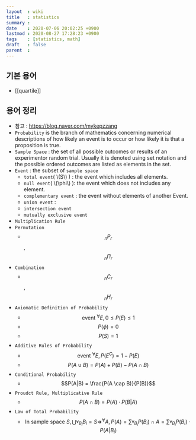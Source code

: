 ```yaml
---
layout  : wiki
title   : statistics
summary : 
date    : 2020-07-06 20:02:25 +0900
lastmod : 2020-08-27 17:28:23 +0900
tags    : [statistics, math]
draft   : false
parent  : 
---
```


## 기본 용어
 * [[quartile]]

 
## 용어 정리
 * 참고 : https://blog.naver.com/mykepzzang
 * `Probability` is the branch of mathematics concerning numerical descriptions of how likely an event is to occur or how likely it is that a proposition is true.
 * `Sample Space` : the set of all possible outcomes or results of an experimentor random trial. Usually it is denoted using set notation and the possible ordered outcomes are listed as elements in the set.
 * `Event` : the subset of `sample space`
   * `total event`( \\(S\\) ) : the event which includes all elements.
   * `null event`( \\(\phi\\) ): the event which does not includes any element.
   * `complementary event` : the event without elements of another Event.
   * `union event` : 
   * `intersection event`
   * `mutually exclusive event`
 * `Multiplication Rule`
 * `Permutation`
   * $$_{n} P _{r}$$, $$_{n} \Pi _{r}$$
 * `Combination`
   * $$_{n} C _{r}$$, $$_{n} H _{r}$$
 * `Axiomatic Definition of Probability`
   * $$\text{event } ^{\forall}E, 0 \le P(E) \le 1$$
   * $$P(\phi) = 0$$
   * $$P(S) = 1$$
 * `Additive Rules of Probability`
   * $$\text{event } ^{\forall}E, P(E^{C}) = 1 - P(E) $$
   * $$P(A \cup B) = P(A) + P(B) - P(A \cap B)$$
 * `Conditional Probability`
   * $$P(A|B) = \frac{P(A \cap B)}{P(B)}$$
 * `Proudct Rule, Multiplicative Rule`
   * $$P(A \cap B) = P(A) \cdot P(B | A)$$
 * `Law of Total Probability`
   * $$\text{In sample space } S, \bigcup_{^\forall B_i}{B_i} = S \Rightarrow ^\forall A, P(A) = \sum_{^\forall B_i} {P(B_i) \cap A} = \sum_{^\forall B_i} {P(B_i) \cdot P(A | B_i)}$$
